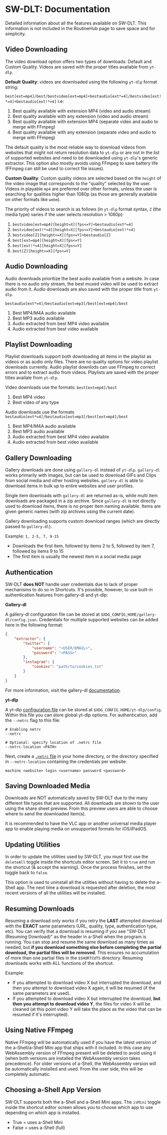 # SW-DLT: Documentation

Detailed information about all the features available on SW-DLT. This information is not included in the RoutineHub page to save space and for simplicity.

## Video Downloading

The video download option offers two types of downloads: Default and Custom Quality. Videos are saved with the proper titles available from `yt-dlp`.

**Default Quality**: videos are downloaded using the following `yt-dlp` format string:

 `best[ext=mp4]/best/bestvideo[ext=mp4]+bestaudio[ext*=4]/bestvideo[ext!*=4]+bestaudio[ext!*=4]` i.e:

1. Best quality available with extension MP4 (video and audio stream)
2. Best quality available with any extension (video and audio stream)
3. Best quality available with extension MP4 (separate video and audio to merge with FFmpeg)
4. Best quality available with any extension (separate video and audio to merge with FFmpeg)

The default quality is the most reliable way to download videos from websites that might not return resolution data to `yt-dlp` or are not in the list of supported websites and need to be downloaded using `yt-dlp`'s generic extractor. This option also mostly avoids using FFmpeg to save battery life (FFmpeg can still be used to correct file issues).

**Custom Quality**: Custom quality videos are selected based on the `height` of the video image that corresponds to the "quality" selected by the user. Videos in playable `mp4` are preferred over other formats, unless the user is searching for qualities higher than 1080p (as those are generally available on other formats like `webm`). 

The priority of videos to search is as follows (in `yt-dlp` format syntax, `Z` (the media type) varies if the user selects resolution > 1080p):

1. `bestvideo[ext=mp4][height=X][fps<=Y]+bestaudio[ext*=4]`
2. `bestvideo[ext!*=4][height=X][fps<=Y]+bestaudio[ext!*=4]`
3. `bestvideo[Z][height<=X][fps<=Y]+bestaudio[Z]`
4. `best[ext=mp4][height=X][fps<=Y]`
5. `best[ext!*=4][height=X][fps<=Y]`
6. `best[Z][height<=X][fps<=Y]`

## Audio Downloading

Audio downloads prioritize the best audio available from a website. In case there is no audio only stream, the best muxed video will be used to extract audio from it. Audio downloads are also saved with the proper title from `yt-dlp`.

`bestaudio[ext*=4]/bestaudio[ext=mp3]/best[ext=mp4]/best`

1. Best MP4/M4A audio available
2. Best MP3 audio available
3. Audio extracted from best MP4 video available
4. Audio extracted from best video available

## Playlist Downloading

Playlist downloads support both downloading all items in the playlist as videos or as audio only files. There are no quality options for video playlist downloads currently. Audio playlist downlods can use FFmpeg to correct errors and to extract audio from videos. Playlists are saved with the proper titles availale from `yt-dlp`.

Video downloads use the formats: `best[ext=mp4]/best`

1. Best MP4 video
2. Best video of any type

Audio downloads use the formats `bestaudio[ext*=4]/bestaudio[ext=mp3]/best[ext=mp4]/best`

1. Best MP4/M4A audio available
2. Best MP3 audio available
3. Audio extracted from best MP4 video available
4. Audio extracted from best video available

## Gallery Downloading

Gallery downloads are done using `gallery-dl` instead of `yt-dlp`. `gallery-dl` works primarily with images, but can be used to download GIFs and Clips from social media and other hosting websites. `gallery-dl` is able to download items in bulk up to entire websites and user profiles. 

Single item downloads with `gallery-dl` are returned as-is, while multi item downloads are packaged in a zip archive. Since `gallery-dl` is not directly used to download items, there is no proper item naming available. Items are given generic names (with zip archives using the current date).

Gallery downloading supports custom download ranges (which are directly passed to `gallery-dl`). 

Example: `1, 2-5, 7, 9-15`

- Downloads the first item, followed by items 2 to 5, followed by item 7, followed by items 9 to 15
- The first item is usually the newest item in a social media page

## Authentication

SW-DLT **does NOT** handle user credentials due to lack of proper mechanisms to do so in Shortcuts. It's possible, however, to use built-in authentication features from gallery-dl and yt-dlp:

**Gallery-dl**

A gallery-dl configuration file can be stored at `$XDG_CONFIG_HOME/gallery-dl/config.json`. Credentials for multiple supported websites can be added here in the following format:

```json
{
    "extractor": {
        "twitter": {
            "username": "<USER/EMAIL>",
            "password": "<PASS>"
        },
        "instagram": {
            "cookies": "path/to/cookies.txt"
        }
    }
}
```
For more information, visit the gallery-dl [documentation](https://github.com/mikf/gallery-dl#username--password).

**yt-dlp**

A yt-dlp [configuration file](https://github.com/yt-dlp/yt-dlp#configuration) can be stored at `$XDG_CONFIG_HOME/yt-dlp/config`. Within this file you can store global yt-dlp options. For authentication, add the `--netrc` flag to this file:

```
# Enabling netrc
--netrc

# Optional: specify location of .netrc file
--netrc-location <PATH>
```

Next, create a [`.netrc` file](https://github.com/yt-dlp/yt-dlp#configuration) in your home directory, or the directory specified in `--netrc-location` containing the credentials per website:

```
machine <website> login <username> password <password>
```

## Saving Downloaded Media

Downloads are NOT automatically saved by SW-DLT due to the many different file types that are supported. All downloads are shown to the user using the share sheet preview. From this preview users are able to choose where to send the downloaded item(s).

It is recommended to have the VLC app or another universal media player app to enable playing media on unsupported formats for iOS/iPadOS.

## Updating Utilities

In order to update the utilities used by SW-DLT, you must first use the `deleteAll` toggle inside the shortcuts editor screen. Set it to `true` and run the shortcut (& accept the warning). Once the process finishes, set the toggle back to `false`.

This option is used to uninstall all the utilities without having to delete the a-Shell app. The next time a download is requested after deletion, the most recent versions of all the utilities will be installed.

## Resuming Downloads

Resuming a download only works if you retry the **LAST** attempted download with the **EXACT** same parameters (URL, quality, type, authentication type, etc). You can verify that a download is resuming if you see "SW-DLT (Resuming Download)" as the header in a-Shell when the program is running. You can stop and resume the same
download as many times as needed, but **if you download something else before completing the partial download, the partial files will be removed**. This ensures no accumulation of more than one partial files in the `$SHORTCUTS` directory. Resuming downloads works with ALL functions of the shortcut.

Example:
- If you attempted to download video X but interrupted the download, and then you attempt to download video X again, it will be resumed (if the same parameters are used).
- If you attempted to download video X but interrupted the download, **but then you attempt to download video Y**, the files for video X will be cleaned (at this point
video Y will take the place as the video that can be resumed if it's interrupted).

## Using Native FFmpeg
Native FFmpeg will be automatically used if you have the latest version of the a-Shell/a-Shell Mini app that ships with it included. In this case any WebAssembly version of FFmpeg  present will be deleted to avoid using it (when both versions are installed the WebAssembly version takes precedence). For older versions of a-Shell, the WebAssembly version will  be automatically installed and used. From the user side, this will be completely automatic.

## Choosing a-Shell App Version

SW-DLT supports both the a-Shell and a-Shell Mini apps. The `isMini` toggle inside the shortcut editor screen allows you to choose which app to use depending on which app is installed.

-  True = uses a-Shell Mini
-  False = uses a-Shell (full)
